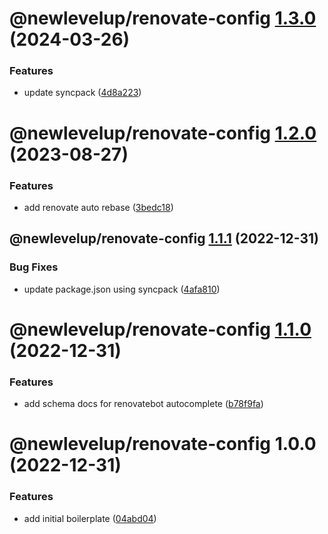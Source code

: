 # @newlevelup/renovate-config [1.3.0](https://github.com/newlevelup/config/compare/@newlevelup/renovate-config@1.2.0...@newlevelup/renovate-config@1.3.0) (2024-03-26)


### Features

* update syncpack ([4d8a223](https://github.com/newlevelup/config/commit/4d8a223289a88aef6cc349af5deea2b4cd945356))

# @newlevelup/renovate-config [1.2.0](https://github.com/newlevelup/config/compare/@newlevelup/renovate-config@1.1.1...@newlevelup/renovate-config@1.2.0) (2023-08-27)


### Features

* add renovate auto rebase ([3bedc18](https://github.com/newlevelup/config/commit/3bedc187252069caf8a1f5a21688a9b915c29df6))

## @newlevelup/renovate-config [1.1.1](https://github.com/newlevelup/config/compare/@newlevelup/renovate-config@1.1.0...@newlevelup/renovate-config@1.1.1) (2022-12-31)


### Bug Fixes

* update package.json using syncpack ([4afa810](https://github.com/newlevelup/config/commit/4afa810624c2b0b8483a9c07de1f7b9e4628c5b3))

# @newlevelup/renovate-config [1.1.0](https://github.com/newlevelup/config/compare/@newlevelup/renovate-config@1.0.0...@newlevelup/renovate-config@1.1.0) (2022-12-31)


### Features

* add schema docs for renovatebot autocomplete ([b78f9fa](https://github.com/newlevelup/config/commit/b78f9fa10771b27945baa9de735bc2d16d389e41))

# @newlevelup/renovate-config 1.0.0 (2022-12-31)


### Features

* add initial boilerplate ([04abd04](https://github.com/newlevelup/config/commit/04abd040bc0501f9202853794aea884aa0d31b0c))
